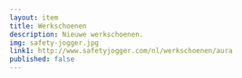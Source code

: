```yaml
--- 
layout: item
title: Werkschoenen
description: Nieuwe werkschoenen.
img: safety-jogger.jpg
link1: http://www.safetyjogger.com/nl/werkschoenen/aura
published: false
---
```

